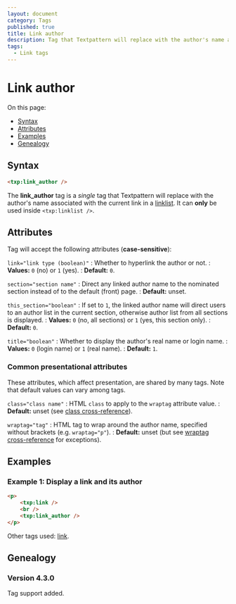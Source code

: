 ```yaml
---
layout: document
category: Tags
published: true
title: Link author
description: Tag that Textpattern will replace with the author's name associated with the current link in a list.
tags:
  - Link tags
---
```


# Link author

On this page:

* [Syntax](#syntax)
* [Attributes](#attributes)
* [Examples](#examples)
* [Genealogy](#genealogy)

## Syntax

~~~ html
<txp:link_author />
~~~

The **link_author** tag is a *single* tag that Textpattern will replace with the author's name associated with the current link in a [linklist](linklist). It can **only** be used inside `<txp:linklist />`.

## Attributes

Tag will accept the following attributes (**case-sensitive**):

`link="link type (boolean)"`
: Whether to hyperlink the author or not.
: **Values:** `0` (no) or `1` (yes).
: **Default:** `0`.

`section="section name"`
: Direct any linked author name to the nominated section instead of to the default (front) page.
: **Default:** unset.

`this_section="boolean"`
: If set to `1`, the linked author name will direct users to an author list in the current section, otherwise author list from all sections is displayed.
: **Values:** `0` (no, all sections) or `1` (yes, this section only).
: **Default:** `0`.

`title="boolean"`
: Whether to display the author's real name or login name.
: **Values:** `0` (login name) or `1` (real name).
: **Default:** `1`.

### Common presentational attributes

These attributes, which affect presentation, are shared by many tags. Note that default values can vary among tags.

`class="class name"`
: HTML `class` to apply to the `wraptag` attribute value.
: **Default:** unset (see [class cross-reference](https://docs.textpattern.com/tags/tag-attributes-cross-reference#class)).

`wraptag="tag"`
: HTML tag to wrap around the author name, specified without brackets (e.g. `wraptag="p"`).
: **Default:** unset (but see [wraptag cross-reference](https://docs.textpattern.com/tags/tag-attributes-cross-reference#wraptag) for exceptions).

## Examples

### Example 1: Display a link and its author

~~~ html
<p>
    <txp:link />
    <br />
    <txp:link_author />
</p>
~~~

Other tags used: [link](link).

## Genealogy

### Version 4.3.0

Tag support added.
